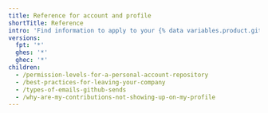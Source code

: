 ```yaml
---
title: Reference for account and profile
shortTitle: Reference
intro: 'Find information to apply to your {% data variables.product.github %} account and profile.'
versions:
  fpt: '*'
  ghes: '*'
  ghec: '*'
children:
  - /permission-levels-for-a-personal-account-repository
  - /best-practices-for-leaving-your-company
  - /types-of-emails-github-sends
  - /why-are-my-contributions-not-showing-up-on-my-profile
---
```


